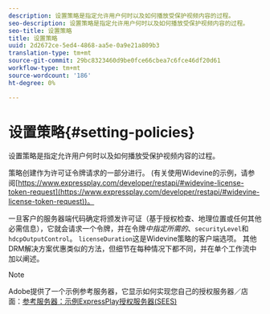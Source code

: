 ```yaml
---
description: 设置策略是指定允许用户何时以及如何播放受保护视频内容的过程。
seo-description: 设置策略是指定允许用户何时以及如何播放受保护视频内容的过程。
seo-title: 设置策略
title: 设置策略
uuid: 2d2672ce-5ed4-4868-aa5e-0a9e21a809b3
translation-type: tm+mt
source-git-commit: 29bc8323460d9be0fce66cbea7c6fce46df20d61
workflow-type: tm+mt
source-wordcount: '186'
ht-degree: 0%

---
```



# 设置策略{#setting-policies}

设置策略是指定允许用户何时以及如何播放受保护视频内容的过程。

策略创建作为许可证令牌请求的一部分进行。 (有关使用Widevine的示例，请参阅[https://www.expressplay.com/developer/restapi/#widevine-license-token-request](https://www.expressplay.com/developer/restapi/#widevine-license-token-request))。

一旦客户的服务器端代码确定将颁发许可证（基于授权检查、地理位置或任何其他必需信息），它就会请求一个令牌，并在令牌&#x200B;*中指定所需的*、`securityLevel`和`hdcpOutputControl`。 `licenseDuration`这是Widevine策略的客户端选项。 其他DRM解决方案优惠类似的方法，但细节在每种情况下都不同，并在单个工作流中加以阐述。

>[!NOTE]
>
>Adobe提供了一个示例参考服务器，它显示如何实现您自己的授权服务器／店面：[参考服务器：示例ExpressPlay授权服务器(SEES)](../../multi-drm-workflows/feature-topics/sees-reference-server.md)

